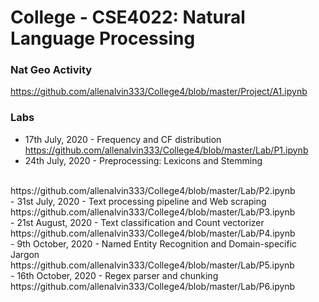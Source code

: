 # College - CSE4022: Natural Language Processing

### Nat Geo Activity
https://github.com/allenalvin333/College4/blob/master/Project/A1.ipynb

### Labs
- 17th July, 2020 - Frequency and CF distribution <br/>
https://github.com/allenalvin333/College4/blob/master/Lab/P1.ipynb
- 24th July, 2020 - Preprocessing: Lexicons and Stemming
<br/>
https://github.com/allenalvin333/College4/blob/master/Lab/P2.ipynb
<br/>
- 31st July, 2020 - Text processing pipeline and Web scraping
<br/>
https://github.com/allenalvin333/College4/blob/master/Lab/P3.ipynb
<br/>
- 21st August, 2020 - Text classification and Count vectorizer
<br/>
https://github.com/allenalvin333/College4/blob/master/Lab/P4.ipynb
<br/>
- 9th October, 2020 - Named Entity Recognition and Domain-specific Jargon
<br/>
https://github.com/allenalvin333/College4/blob/master/Lab/P5.ipynb
<br/>
- 16th October, 2020 - Regex parser and chunking
<br/>
https://github.com/allenalvin333/College4/blob/master/Lab/P6.ipynb
